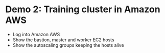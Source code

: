 # Demo 2: Training cluster in Amazon AWS

* Log into Amazon AWS
* Show the bastion, master and worker EC2 hosts
* Show the autoscaling groups keeping the hosts alive
